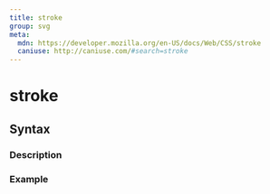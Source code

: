 ```yaml
---
title: stroke
group: svg
meta:
  mdn: https://developer.mozilla.org/en-US/docs/Web/CSS/stroke
  caniuse: http://caniuse.com/#search=stroke
---
```


# stroke
<!--- Introduction for stroke, keep it brief and set the overall context -->

## Syntax
<!--- Introduce the various syntax for stroke -->

### Description
<!--- For each major section of syntax, provide a description explaining its usage further -->

### Example
<!--- Provide code examples for the syntax block you're currently describing -->